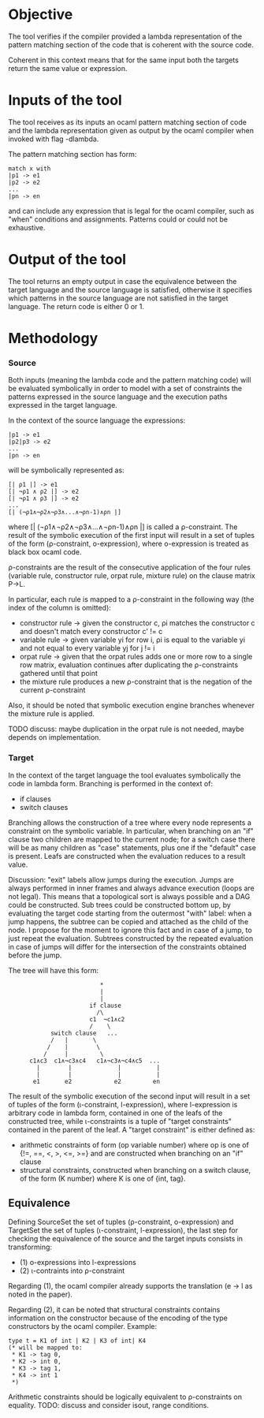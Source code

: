 # Objective

The tool verifies if the compiler provided a lambda representation of the pattern matching section of the code that is coherent with the source code.

Coherent in this context means that for the same input both the targets return the same value or expression.

# Inputs of the tool

The tool receives as its inputs an ocaml pattern matching section of code and the lambda representation given as output by the ocaml compiler when invoked with flag -dlambda.

The pattern matching section has form:

```
match x with
|p1 -> e1
|p2 -> e2
...
|pn -> en
```

and can include any expression that is legal for the ocaml compiler, such as "when" conditions and assignments.
Patterns could or could not be exhaustive.

# Output of the tool

The tool returns an empty output in case the equivalence between the target language and the source language is satisfied, otherwise it specifies which patterns in the source language are not satisfied in the target language.
The return code is either 0 or 1.

# Methodology

### Source 

Both inputs (meaning the lambda code and the pattern matching code) will be evaluated symbolically in order to model with a set of constraints the patterns expressed in the source language and the execution paths expressed in the target language.

In the context of the source language the expressions:

```
|p1 -> e1
|p2|p3 -> e2
...
|pn -> en 
```

will be symbolically represented as:

```
[| ρ1 |] -> e1
[| ¬ρ1 ∧ ρ2 |] -> e2
[| ¬ρ1 ∧ ρ3 |] -> e2
...
[| (¬ρ1∧¬ρ2∧¬ρ3∧...∧¬ρn-1)∧ρn |]
```

where [| (¬ρ1∧¬ρ2∧¬ρ3∧...∧¬ρn-1)∧ρn |] is called a ρ-constraint.
The result of the symbolic execution of the first input will result in a set of tuples of the form
(ρ-constraint, o-expression), where o-expression is treated as black box ocaml code.

ρ-constraints are the result of the consecutive application of the four rules (variable rule, constructor rule, orpat rule, mixture rule) on the clause matrix P->L.

In particular, each rule is mapped to a ρ-constraint in the following way (the index of the column is omitted):
* constructor rule -> given the constructor c, ρi matches the constructor c and doesn't match every constructor c' != c
* variable rule -> given variable yi for row i, ρi is equal to the variable yi and not equal to every variable yj for j != i
* orpat rule -> given that the orpat rules adds one or more row to a single row matrix, evaluation continues after duplicating the ρ-constraints gathered until that point
* the mixture rule produces a new ρ-constraint that is the negation of the current ρ-constraint

Also, it should be noted that symbolic execution engine branches whenever the mixture rule is applied.

TODO discuss: maybe duplication in the orpat rule is not needed, maybe depends on implementation.

### Target 

In the context of the target language the tool evaluates symbolically the code in lambda form.
Branching is performed in the context of:
* if clauses
* switch clauses

Branching allows the construction of a tree where every node represents a constraint on the symbolic variable.
In particular, when branching on an "if" clause two children are mapped to the current node;
for a switch case there will be as many children as "case" statements, plus one if the "default" case is present.
Leafs are constructed when the evaluation reduces to a result value.

Discussion:
"exit" labels allow jumps during the execution. Jumps are always performed in inner frames and always advance execution (loops are not legal). This means that a topological sort is always possible and a DAG could be constructed.
Sub trees could be constructed bottom up, by evaluating the target code starting from the outermost "with" label: when a jump happens, the subtree can be copied and attached as the child of the node.
I propose for the moment to ignore this fact and in case of a jump, to just repeat the evaluation.
Subtrees constructed by the repeated evaluation in case of jumps will differ for the intersection of the constraints obtained before the jump.

The tree will have this form:

```
                          *
                          |
                          |
                       if clause
                         /\
                       c1  ¬c1∧c2
                       /    \
            switch clause   ...
            /   |       \
           /    |        \
          /     |         \
      c1∧c3  c1∧¬c3∧c4   c1∧¬c3∧¬c4∧c5  ...
        |        |             |          |
        |        |             |          |
       e1       e2            e2         en
```

The result of the symbolic execution of the second input will result in a set of tuples of the form
(ι-constraint, l-expression), where l-expression is arbitrary code in lambda form, contained in one of the leafs of the constructed tree, while ι-constraints is a tuple of "target constraints" contained in the parent of the leaf.
A "target constraint" is either defined as:
* arithmetic constraints of form (op variable number) where op is one of {!=, ==, <, >, <=, >=} and are constructed when branching on an "if" clause
* structural constraints, constructed when branching on a switch clause, of the form (K number) where K is one of {int, tag}.

## Equivalence

Defining SourceSet the set of tuples (ρ-constraint, o-expression) and TargetSet the set of tuples (ι-constraint, l-expression), the last step for checking the equivalence of the source and the target inputs consists in transforming:
* (1) o-expressions into l-expressions
* (2) ι-contraints into ρ-constraint

Regarding (1), the ocaml compiler already supports the translation (e -> l as noted in the paper).

Regarding (2), it can be noted that structural constraints contains information on the constructor because of the encoding of the type constructors by the ocaml compiler.
Example:
```
type t = K1 of int | K2 | K3 of int| K4
(* will be mapped to:
 * K1 -> tag 0,
 * K2 -> int 0,
 * K3 -> tag 1,
 * K4 -> int 1
 *)
```

Arithmetic constraints should be logically equivalent to ρ-constraints on equality. TODO: discuss and consider isout, range conditions.
